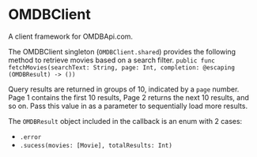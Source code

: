 # OMDBClient

A client framework for OMDBApi.com.

The OMDBClient singleton (`OMDBClient.shared`) provides the following method to retrieve movies based on a search filter.
`public func fetchMovies(searchText: String, page: Int, completion: @escaping (OMDBResult) -> ())`

Query results are returned in groups of 10, indicated by a `page` number. Page 1 contains the first 10 results, Page 2 returns the next 10 results, and so on. Pass this value in as a parameter to sequentially load more results.

The `OMDBResult` object included in the callback is an enum with 2 cases:
- `.error`
- `.sucess(movies: [Movie], totalResults: Int)`
